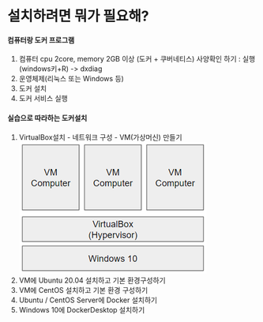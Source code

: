 # 설치하려면 뭐가 필요해?
#### 컴퓨터랑 도커 프로그램

1. 컴퓨터 
cpu 2core, memory 2GB 이상 (도커 + 쿠버네티스)
사양확인 하기 : 실행(windows키+R) -> dxdiag
2. 운영체제(리눅스 또는 Windows 등)
3. 도커 설치
4. 도커 서비스 실행

#### 실습으로 따라하는 도커설치
1. VirtualBox설치 - 네트워크 구성 - VM(가상머신) 만들기
![Alt text](image.png)
2. VM에 Ubuntu 20.04 설치하고 기본 환경구성하기
3. VM에 CentOS 설치하고 기본 환경 구성하기
4. Ubuntu / CentOS Server에 Docker 설치하기
5. Windows 10에 DockerDesktop 설치하기